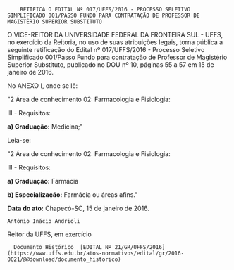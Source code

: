         RETIFICA O EDITAL Nº 017/UFFS/2016 - PROCESSO SELETIVO SIMPLIFICADO 001/PASSO FUNDO PARA CONTRATAÇÃO DE PROFESSOR DE MAGISTÉRIO SUPERIOR SUBSTITUTO  

O VICE-REITOR DA UNIVERSIDADE FEDERAL DA FRONTEIRA SUL - UFFS, no exercício da Reitoria, no uso de suas atribuições legais, torna pública a seguinte retificação do Edital nº 017/UFFS/2016 - Processo Seletivo Simplificado 001/Passo Fundo para contratação de Professor de Magistério Superior Substituto, publicado no DOU nº 10, páginas 55 a 57 em 15 de janeiro de 2016.

 No ANEXO I, onde se lê:

 "2 Área de conhecimento 02: Farmacologia e Fisiologia:

 III - Requisitos:

 **a) Graduação:** Medicina;"

 Leia-se:

 "2 Área de conhecimento 02: Farmacologia e Fisiologia:

 III - Requisitos:

 **a) Graduação:** Farmácia

 **b) Especialização:** Farmácia ou áreas afins."

  

   **Data do ato:** Chapecó-SC, 15 de janeiro de 2016.   
 

    Antônio Inácio Andrioli   
 Reitor da UFFS, em exercício 

      Documento Histórico  [EDITAL Nº 21/GR/UFFS/2016](https://www.uffs.edu.br/atos-normativos/edital/gr/2016-0021/@@download/documento_historico)     
      